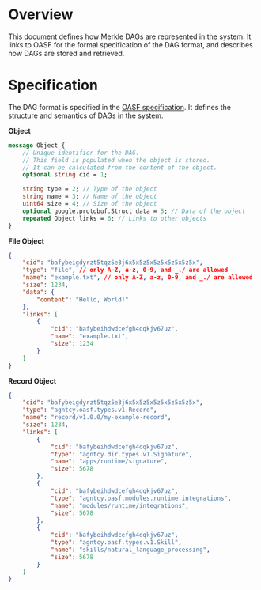 # Overview

This document defines how Merkle DAGs are represented in the system.
It links to OASF for the formal specification of the DAG format,
and describes how DAGs are stored and retrieved.

# Specification

The DAG format is specified in the [OASF specification](https://oasis-open.github.io/cti-documentation/). It defines the structure and semantics of DAGs in the system.

**Object**

```proto
message Object {
    // Unique identifier for the DAG.
    // This field is populated when the object is stored.
    // It can be calculated from the content of the object.
    optional string cid = 1;

    string type = 2; // Type of the object
    string name = 3; // Name of the object
    uint64 size = 4; // Size of the object
    optional google.protobuf.Struct data = 5; // Data of the object
    repeated Object links = 6; // Links to other objects
}
```

**File Object**

```json
{
    "cid": "bafybeigdyrzt5tqz5e3j6x5x5z5x5z5x5z5x5z5x",
    "type": "file", // only A-Z, a-z, 0-9, and _./ are allowed
    "name": "example.txt", // only A-Z, a-z, 0-9, and _./ are allowed
    "size": 1234,
    "data": {
        "content": "Hello, World!"
    },
    "links": [
        {
            "cid": "bafybeihdwdcefgh4dqkjv67uz",
            "name": "example.txt",
            "size": 1234
        }
    ]
}
```

**Record Object**

```json
{
    "cid": "bafybeigdyrzt5tqz5e3j6x5x5z5x5z5x5z5x5z5x",
    "type": "agntcy.oasf.types.v1.Record",
    "name": "record/v1.0.0/my-example-record",
    "size": 1234,
    "links": [
        {
            "cid": "bafybeihdwdcefgh4dqkjv67uz",
            "type": "agntcy.dir.types.v1.Signature",
            "name": "apps/runtime/signature",
            "size": 5678
        },
        {
            "cid": "bafybeihdwdcefgh4dqkjv67uz",
            "type": "agntcy.oasf.modules.runtime.integrations",
            "name": "modules/runtime/integrations",
            "size": 5678
        },
        {
            "cid": "bafybeihdwdcefgh4dqkjv67uz",
            "type": "agntcy.oasf.types.v1.Skill",
            "name": "skills/natural_language_processing",
            "size": 5678
        }
    ]
}
```
